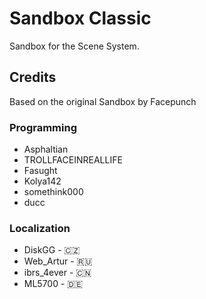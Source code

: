 # Sandbox Classic
Sandbox for the Scene System.

## Credits
Based on the original Sandbox by Facepunch
### Programming
* Asphaltian
* TROLLFACEINREALLIFE
* Fasught
* Kolya142
* somethink000
* ducc
### Localization
* DiskGG - 🇨🇿
* Web_Artur - 🇷🇺
* ibrs_4ever - 🇨🇳
* ML5700 - 🇩🇪
